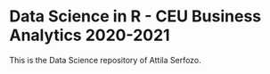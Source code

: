 # Data Science in R - CEU Business Analytics 2020-2021

This is the Data Science repository of Attila Serfozo.